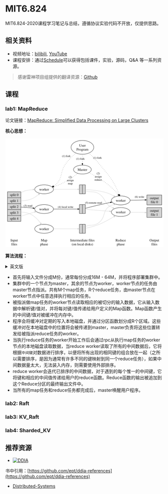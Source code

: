 # MIT6.824
MIT6.824-2020课程学习笔记与总结，遵循协议实验代码不开放，仅提供思路。

## 相关资料

- 视频地址：[bilibili](https://www.bilibili.com/video/BV1R7411t71W?from=search&seid=17665770671693338916), [YouTube](https://www.youtube.com/channel/UC_7WrbZTCODu1o_kfUMq88g/videos)
- 课程安排：通过[Schedule](https://pdos.csail.mit.edu/6.824/schedule.html)可以获得包括课件，实验，源码，Q&A 等一系列资源。

> 感谢雷神项目组提供的翻译资源：[Github](https://github.com/ivanallen/thor)

## 课程

### lab1: MapReduce

论文链接：[MapReduce: Simplified Data Processing on Large Clusters](./pdf/mapreduce.pdf)

**核心思想：**

![mapreduce](./img/mapreduce.png)

**算法流程：**

<details><summary>英文版</summary>

- The MapReduce library in the user program first splits the input files into M pieces of typically 16 megabytes to 64 megabytes (MB) per piece (controllable by the user via an optional parameter). It then starts up many copies of the program on a cluster of machines.
- One of the copies of the program is special – the master. The rest are workers that are assigned work by the master. There are M map tasks and R reduce tasks to assign. The master picks idle workers and assigns each one a map task or a reduce task.
- A worker who is assigned a map task reads the contents of the corresponding input split. It parses key/value pairs out of the input data and passes each pair to the user-defined Map function. The intermediate key/value pairs produced by the Map function are buffered in memory.
- Periodically, the buffered pairs are written to local disk, partitioned into R regions by the partitioning function. The locations of these buffered pairs on the local disk are passed back to the master, who is responsible for forwarding these locations to the reduce workers.
- When a reduce worker is notified by the master about these locations, it uses remote procedure calls to read the buffered data from the local disks of the map workers. When a reduce worker has read all intermediate data, it sorts it by the intermediate keys so that all occurrences of the same key are grouped together. The sorting is needed because typically many different keys map to the same reduce task. If the amount of intermediate data is too large to fit in memory, an external sort is used.
- The reduce worker iterates over the sorted intermediate data and for each unique intermediate key encountered, it passes the key and the corresponding set of intermediate values to the user’s Reduce function. The output of the Reduce function is appended to a final output file for this reduce partition.
- When all map tasks and reduce tasks have been completed, the master wakes up the user program. At this point, the MapReduce call in the user program returns back to the user code.

</details>

- 首先将输入文件分成M份，通常每份分成16M - 64M，并将程序部署集群中。
- 集群中的一个节点为master，其余的节点为worker，worker节点的任务由master节点指派。共有M个map任务，R个reduce任务，由master节点在worker节点中任意选择执行相应的任务。
- 被指派做map任务的worker节点读取相应的被切分的输入数据，它从输入数据中解析键/值对，并将每对键/值传递给用户定义的Map函数。Map函数产生的中间键/值对被缓冲在内存中。
- 程序会将缓冲对定期的写入本地磁盘，并通过分区函数划分成R个区域。这些缓冲对在本地磁盘中的位置将会被传递到master，master负责将这些位置转发给被指派reduce任务的worker。
- 当执行reduce任务的worker开始工作后会通过rpc从执行map任务的worker节点的本地磁盘读取数据，当reduce worker读取了所有的中间数据后，它将根据`中间键`对数据进行排序，以便将所有出现的相同键的组合放在一起（之所以需要排序，是因为通常有许多不同的键映射到同一个reduce任务），如果中间数据量太大，无法装入内存，则需要使用外部排序。
- reduce worker会迭代已排序的中间数据，对于遇到的每个惟一的中间键，它将键和相应的中间值传递给用户的reduce函数。Reduce函数的输出被追加到这个Reduce分区的最终输出文件中。
- 当所有的map任务和reduce任务都完成后，master唤醒用户程序。

### lab2: Raft

### lab3: KV_Raft

### lab4: Sharded_KV

## 推荐资源

 - [![DDIA](https://img2.doubanio.com/view/subject/s/public/s29872642.jpg)](https://book.douban.com/subject/30329536//)

书中引用：[https://github.com/ept/ddia-references](https://github.com/ept/ddia-references)

- [Distributed-Systems](https://github.com/feixiao/Distributed-Systems)